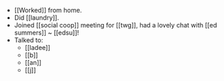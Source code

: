 - [[Worked]] from home.
- Did [[laundry]].
- Joined [[social coop]] meeting for [[twg]], had a lovely chat with [[ed summers]] ~ [[edsu]]!
- Talked to:
  - [[ladee]]
  - [[b]]
  - [[an]]
  - [[j]]
